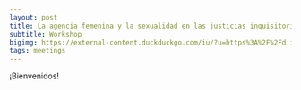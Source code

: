 ```yaml
---
layout: post
title: La agencia femenina y la sexualidad en las justicias inquisitorial y eclesiástica en Lisboa (1570-1700)
subtitle: Workshop
bigimg: https://external-content.duckduckgo.com/iu/?u=https%3A%2F%2Fd.ibtimes.co.uk%2Fen%2Ffull%2F1592294%2Faztec-warriors.jpg&f=1&nofb=1
tags: meetings
---
```


¡Bienvenidos!
